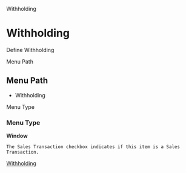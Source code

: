 
Withholding
# Withholding


Define Withholding

Menu Path
## Menu Path



- Withholding

Menu Type
### Menu Type

**Window**

```
The Sales Transaction checkbox indicates if this item is a Sales Transaction.
```

[Withholding](functional-guide/window/window-withholding.md)